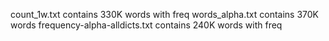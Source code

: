 count_1w.txt contains 330K words with freq
words_alpha.txt contains 370K words
frequency-alpha-alldicts.txt contains 240K words with freq
